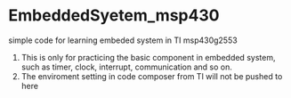 # EmbeddedSyetem_msp430
simple code for learning embeded system in TI msp430g2553
1. This is only for practicing the basic component in embedded system, such as timer, clock, interrupt, communication and so on.
2. The enviroment setting in code composer from TI will not be pushed to here
